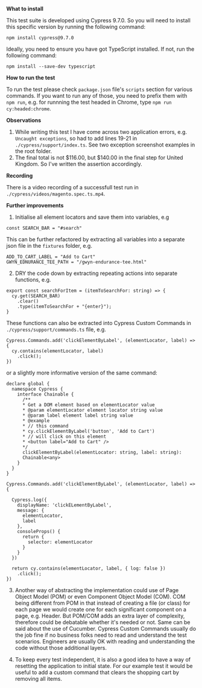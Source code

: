 **What to install**

This test suite is developed using Cypress 9.7.0. So you will need to install this specific version by running the following command:

`npm install cypress@9.7.0`

Ideally, you need to ensure you have got TypeScript installed. If not, run the following command:

`npm install --save-dev typescript`

**How to run the test**

To run the test please check `package.json` file's `scripts` section for various commands. If you want to run any of those, you need to prefix them with `npm run`, e.g. for runnning the test headed in Chrome, type `npm run cy:headed:chrome`.

**Observations**

1. While writing this test I have come across two application errors, e.g. `Uncaught exceptions`, so had to add lines 19-21 in `./cypress/support/index.ts`. See two exception screenshot examples in the root folder.
2. The final total is not $116.00, but $140.00 in the final step for United Kingdom. So I've written the assertion accordingly.

**Recording**

There is a video recording of a successfull test run in `./cypress/videos/magento.spec.ts.mp4`.

**Further improvements**

1. Initialise all element locators and save them into variables, e.g

```
const SEARCH_BAR = "#search"
```

This can be further refactored by extracting all variables into a separate json file in the `fixtures` folder, e.g.

```
ADD_TO_CART_LABEL = "Add to Cart"
GWYN_EDNURANCE_TEE_PATH = "/gwyn-endurance-tee.html"
```

2. DRY the code down by extracting repeating actions into separate functions, e.g.

```
export const searchForItem = (itemToSearchFor: string) => {
  cy.get(SEARCH_BAR)
    .clear()
    .type(itemToSearchFor + "{enter}");
}
```

These functions can also be extracted into Cypress Custom Commands in `./cypress/support/commands.ts` file, e.g.

```
Cypress.Commands.add('clickElementByLabel', (elementLocator, label) => {
  cy.contains(elementLocator, label)
    .click();
})
```

or a slightly more informative version of the same command:

```
declare global {
  namespace Cypress {
    interface Chainable {
      /**
      * Get a DOM element based on elementLocator value
      * @param elementLocator element locator string value
      * @param label element label string value
      * @example
      * // this command
      * cy.clickElementByLabel('button', 'Add to Cart')
      * // will click on this element
      * <button label="Add to Cart" />
      */
      clickElementByLabel(elementLocator: string, label: string):
      Chainable<any>
    }
  }
}

Cypress.Commands.add('clickElementByLabel', (elementLocator, label) => {

  Cypress.log({
    displayName: 'clickELementByLabel',
    message: {
      elementLocator,
      label
    },
    consoleProps() {
      return {
        selector: elementLocator
      }
    }
  })

  return cy.contains(elementLocator, label, { log: false })
    .click();
})
```

3. Another way of abstracting the implementation could use of Page Object Model (POM) or even Component Object Model (COM). COM being different from POM in that instead of creating a file (or class) for each page we would create one for each significant component on a page, e.g. Header. But POM/COM adds an extra layer of complexity, therefore could be debatable whether it's needed or not. Same can be said about the use of Cucumber. Cypress Custom Commands usually do the job fine if no business folks need to read and understand the test scenarios. Engineers are usually OK with reading and understanding the code without those additional layers.

4. To keep every test independent, it is also a good idea to have a way of resetting the application to initial state. For our example test it would be useful to add a custom command that clears the shopping cart by removing all items.
